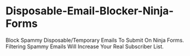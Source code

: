 # Disposable-Email-Blocker-Ninja-Forms
Block Spammy Disposable/Temporary Emails To Submit On Ninja Forms. Filtering Spammy Emails Will Increase Your Real Subscriber List.

